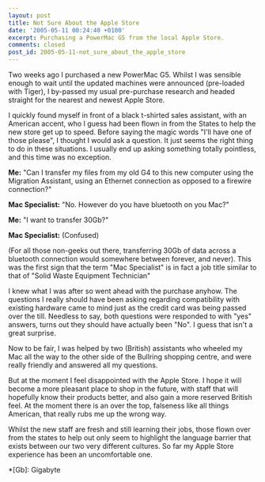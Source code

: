 ```yaml
---
layout: post
title: Not Sure About the Apple Store
date: '2005-05-11 00:24:40 +0100'
excerpt: Purchasing a PowerMac G5 from the local Apple Store.
comments: closed
post_id: 2005-05-11-not_sure_about_the_apple_store
---
```

Two weeks ago I purchased a new PowerMac G5. Whilst I was sensible enough to wait until the updated machines were announced (pre-loaded with Tiger), I by-passed my usual pre-purchase research and headed straight for the nearest and newest Apple Store.

I quickly found myself in front of a black t-shirted sales assistant, with an American accent, who I guess had been flown in from the States to help the new store get up to speed. Before saying the magic words "I'll have one of those please", I thought I would ask a question. It just seems the right thing to do in these situations. I usually end up asking something totally pointless, and this time was no exception.

**Me:** "Can I transfer my files from my old G4 to this new computer using the Migration Assistant, using an Ethernet connection as opposed to a firewire connection?"

**Mac Specialist:** "No. However do you have bluetooth on you Mac?"

**Me:** "I want to transfer 30Gb?"

**Mac Specialist:** (Confused)

(For all those non-geeks out there, transferring 30Gb of data across a bluetooth connection would somewhere between forever, and never). This was the first sign that the term "Mac Specialist" is in fact a job title similar to that of "Solid Waste Equipment Technician"

I knew what I was after so went ahead with the purchase anyhow. The questions I really should have been asking regarding compatibility with existing hardware came to mind just as the credit card was being passed over the till. Needless to say, both questions were responded to with "yes" answers, turns out they should have actually been "No". I guess that isn't a great surprise.

Now to be fair, I was helped by two (British) assistants who wheeled my Mac all the way to the other side of the Bullring shopping centre, and were really friendly and answered all my questions.

But at the moment I feel disappointed with the Apple Store. I hope it will become a more pleasant place to shop in the future, with staff that will hopefully know their products better, and also gain a more reserved British feel. At the moment there is an over the top, falseness like all things American, that really rubs me up the wrong way.

Whilst the new staff are fresh and still learning their jobs, those flown over from the states to help out only seem to highlight the language barrier that exists between our two very different cultures. So far my Apple Store experience has been an uncomfortable one.

*[Gb]: Gigabyte